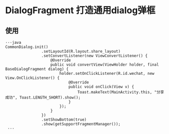 # DialogFragment 打造通用dialog弹框
## 使用
    ···java
    CommonDialog.init()
                    .setLayoutId(R.layout.share_layout)
                    .setConvertListener(new ViewConvertListener() {
                        @Override
                        public void convertView(ViewHolder holder, final BaseDialogFragment dialog) {
                            holder.setOnClickListener(R.id.wechat, new View.OnClickListener() {
                                @Override
                                public void onClick(View v) {
                                    Toast.makeText(MainActivity.this, "分享成功", Toast.LENGTH_SHORT).show();
                                }
                            });
                        }
                    })
                    .setShowBottom(true)
                    .show(getSupportFragmentManager());
     ···